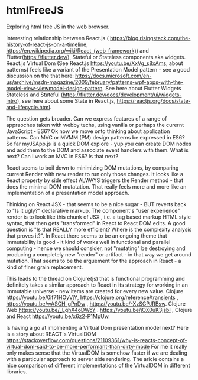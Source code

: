# htmlFreeJS
Exploring html free JS in the web browser.

Interesting relationship between React.js ( https://blog.risingstack.com/the-history-of-react-js-on-a-timeline, https://en.wikipedia.org/wiki/React_(web_framework)) and Flutter(https://flutter.dev/), Stateful or Stateless components aka widgets. React.js Virtual Dom (See React.js https://youtu.be/XxVg_s8xAms, about patterns) feels like a variant of the Presentation Model pattern - see a good discussion on the that here: https://docs.microsoft.com/en-us/archive/msdn-magazine/2009/february/patterns-wpf-apps-with-the-model-view-viewmodel-design-pattern.   See here about Flutter Widgets Stateless and Stateful (https://flutter.dev/docs/development/ui/widgets-intro), see here about some State in React.js, https://reactjs.org/docs/state-and-lifecycle.html. 

The question gets broader. Can we express features of a range of appraoches taken with webby techs, using vanilla or perhaps the curernt JavaScript - ES6? Ok now we move onto thinking about application patterns. Can MVC or MVMM (PM) design patterns be expressed in ES6? So far myJSApp.js is a quick DOM explore - yup you can create DOM nodes and add them to the DOM and associate event handlers with them. What is next? Can I work an MVC in ES6? Is that next? 

React seems to boil down to minimizing DOM mutations, by comparing current Render with new render to run only those changes. It looks like a React property by side effect ALWAYS triggers the Render method - that does the minimal DOM mutatation. That really feels more and more like an implementation of a presentation model approach. 

Thinking on React JSX - that seems to be a nice sugar - BUT reverts back to "Is it ugly?" declarative markup. The component's "user experience" render is to look like this chunk of JSX , i.e. a tag based markup HTML style syntax, that then gets "transformed" in React to React DOM edits. A good question is "Is that REALLY more efficient? Where is the complexity analysis that proves it?". In React there seems to be an ongoing theme that immutability is good - it kind of works well in functional and parallel computing - hence we should consider, not "mutating" be destroying and producing a completely new "render" or artifact - in that way we get around mutation. That seems to be the arguement for the approach in React - a kind of finer grain replacement.

This leads to the thread on Clojure(js) that is functional programming and definitely takes a similar approach to React in its strategy for working in an immutable universe - new items are created for every new value. Clojure https://youtu.be/0if71HOyVjY, https://clojure.org/reference/transients , https://youtu.be/wASCH_gPnDw  , https://youtu.be/-XzSGPJRBsw. Clojure Web https://youtu.be/_LghX4oDWcY . https://youtu.be/jOX0uK3jsbI , Clojure and React https://youtu.be/x6z2-P1MpUw. 

 Is having a go at implmenting a Virtual Dom presentation model next? Here is a story about REACT's VirtualDOM https://stackoverflow.com/questions/21109361/why-is-reacts-concept-of-virtual-dom-said-to-be-more-performant-than-dirty-mode
 For me it really only makes sense that the VirtualDOM is somehow faster if we are dealing with a particular approach to server side rendering. The aricle contains a nice comparison of different implementations of the VirtualDOM in different libraries.
 
 












